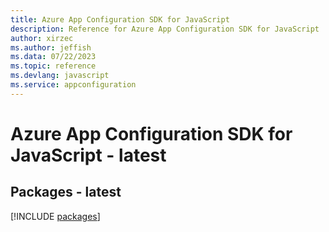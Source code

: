```yaml
---
title: Azure App Configuration SDK for JavaScript
description: Reference for Azure App Configuration SDK for JavaScript
author: xirzec
ms.author: jeffish
ms.data: 07/22/2023
ms.topic: reference
ms.devlang: javascript
ms.service: appconfiguration
---
```

# Azure App Configuration SDK for JavaScript - latest
## Packages - latest
[!INCLUDE [packages](app-configuration-index.md)]